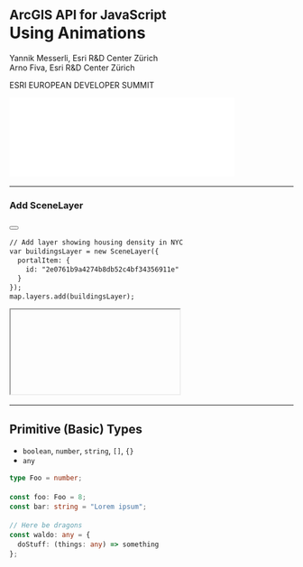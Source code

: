 <!-- .slide: data-background="images/bg-1.png" data-title="add-scene-layer" class="title" -->

# <span style="font-size: 0.8em;">ArcGIS API for JavaScript</span><br>Using Animations


Yannik Messerli, Esri R&D Center Zürich \
Arno Fiva, Esri R&D Center Zürich

ESRI EUROPEAN DEVELOPER SUMMIT​

![Logo](images/esri-logo.png)

---

<!-- .slide: data-background="images/bg-3.png" data-title="add-scene-layer" -->

### Add SceneLayer

<div class="two-columns">
  <div class="left-column">

<div class="code-snippet">
<button class="play" id="addSceneLayerButton"></button>
<pre><code class="lang-ts">// Add layer showing housing density in NYC
var buildingsLayer = new SceneLayer({
  portalItem: {
    id: "2e0761b9a4274b8db52c4bf34356911e"
  }
});
map.layers.add(buildingsLayer);
</code></pre>
</div>

  </div>
  <div class="right-column">
    <iframe id="go-to-demo" data-src="./samples/newyork-getting-started.html" ></iframe>
  </div>
</div>

---

## Primitive (Basic) Types

- `boolean`, `number`, `string`, `[]`, `{}`
- `any`

```ts
type Foo = number;

const foo: Foo = 8;
const bar: string = "Lorem ipsum";

// Here be dragons
const waldo: any = {
  doStuff: (things: any) => something
};
```